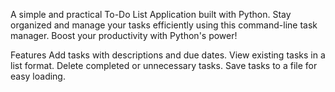 A simple and practical To-Do List Application built with Python. Stay organized and manage your tasks efficiently using this command-line task manager. Boost your productivity with Python's power!

Features
Add tasks with descriptions and due dates.
View existing tasks in a list format.
Delete completed or unnecessary tasks.
Save tasks to a file for easy loading.


